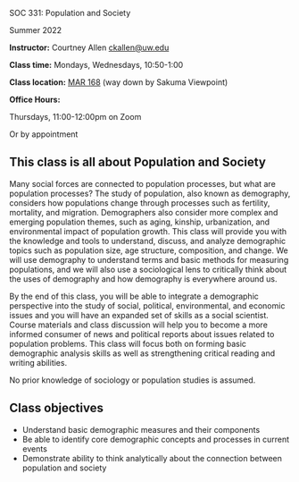 SOC 331: Population and Society

Summer 2022

**Instructor:** Courtney Allen [ckallen@uw.edu](mailto:ckallen@uw.edu)

**Class time:** Mondays, Wednesdays, 10:50-1:00

**Class location:** [MAR 168](https://www.washington.edu/maps/#!/mar) (way down by Sakuma Viewpoint)

**Office Hours:**

Thursdays, 11:00-12:00pm on Zoom

Or by appointment

## This class is all about Population and Society

Many social forces are connected to population processes, but what are population processes? The study of population, also known as demography, considers how populations change through processes such as fertility, mortality, and migration. Demographers also consider more complex and emerging population themes, such as aging, kinship, urbanization, and environmental impact of population growth. This class will provide you with the knowledge and tools to understand, discuss, and analyze demographic topics such as population size, age structure, composition, and change. We will use demography to understand terms and basic methods for measuring populations, and we will also use a sociological lens to critically think about the uses of demography and how demography is everywhere around us.

By the end of this class, you will be able to integrate a demographic perspective into the study of social, political, environmental, and economic issues and you will have an expanded set of skills as a social scientist. Course materials and class discussion will help you to become a more informed consumer of news and political reports about issues related to population problems. This class will focus both on forming basic demographic analysis skills as well as strengthening critical reading and writing abilities.

No prior knowledge of sociology or population studies is assumed.

## Class objectives

- Understand basic demographic measures and their components
- Be able to identify core demographic concepts and processes in current events
- Demonstrate ability to think analytically about the connection between population and society
